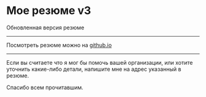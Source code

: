 # Мое резюме v3

Обновленная версия резюме

---

Посмотреть резюме можно на [github.io](http://viktorkad.github.io/cv3/)

---

Если вы считаете что я мог бы помочь вашей организации, или хотите уточнить какие-либо детали, напишите мне на адрес указанный в резюме.

Спасибо всем прочитавшим.